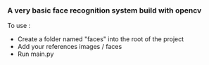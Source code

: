 ### A very basic face recognition system build with opencv

To use : 
- Create a folder named "faces" into the root of the project 
- Add your references images / faces
- Run main.py
